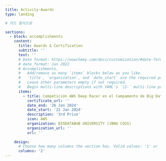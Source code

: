 ```yaml
---
title: Activity-Awards
type: landing

# 카드 형식으로 

sections:
  - block: accomplishments
    content:
      title: Awards & Certification
      subtitle: ''
      text: ''
      # Date format: https://wowchemy.com/docs/customization/#date-format
      # date_format: Jan 2022
      # Accomplishments.
      #   Add/remove as many `items` blocks below as you like.
      #   `title`, `organization`, and `date_start` are the required parameters.
      #   Leave other parameters empty if not required.
      #   Begin multi-line descriptions with YAML's `|2-` multi-line prefix.
      items:
        - title: Competición AWS Deep Racer en el Campamento de Big Data de Invierno 2023
          certificate_url: ''
          date_end: '26 Jan 2024'
          date_start: '22 Jan 2024'
          description: '3rd Prize'
          icon: AWS
          organization: BIGDATABUB UNIVERSITY (JBNU COSS)
          organization_url: ''
          url: ''
      
    design:
      # Choose how many columns the section has. Valid values: '1' or '2'.
      columns: '2'
---
```

